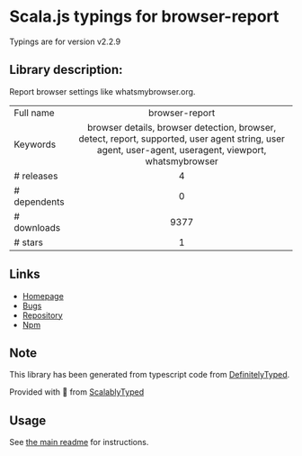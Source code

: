 
# Scala.js typings for browser-report

Typings are for version v2.2.9

## Library description:
Report browser settings like whatsmybrowser.org.

|                    |                 |
| ------------------ | :-------------: |
| Full name          | browser-report |
| Keywords           | browser details, browser detection, browser, detect, report, supported, user agent string, user agent, user-agent, useragent, viewport, whatsmybrowser |
| # releases         | 4 |
| # dependents       | 0 |
| # downloads        | 9377 |
| # stars            | 1 |

## Links
- [Homepage](https://github.com/keithws/browser-report#readme)
- [Bugs](https://github.com/keithws/browser-report/issues)
- [Repository](https://github.com/keithws/browser-report)
- [Npm](https://www.npmjs.com/package/browser-report)
    


## Note
This library has been generated from typescript code from [DefinitelyTyped](https://definitelytyped.org).

Provided with :purple_heart: from [ScalablyTyped](https://github.com/oyvindberg/ScalablyTyped)

## Usage
See [the main readme](../../readme.md) for instructions.


